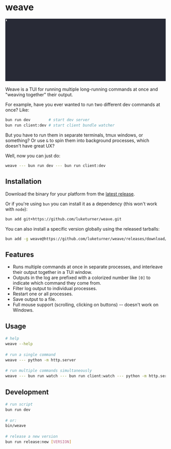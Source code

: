 # weave

![weave demo](./docs/weave.gif)

Weave is a TUI for running multiple long-running commands at once and "weaving together" their output.

For example, have you ever wanted to run two different dev commands at once? Like:

```bash
bun run dev        # start dev server
bun run client:dev # start client bundle watcher
```

But you have to run them in separate terminals, tmux windows, or something? Or use `&` to spin them into background processes, which doesn't have great UX?

Well, now you can just do:

```bash
weave --- bun run dev --- bun run client:dev
```

## Installation

Download the binary for your platform from the [latest release](https://github.com/luketurner/weave/releases/latest).

Or if you're using `bun` you can install it as a dependency (this won't work with `node`):

```bash
bun add git+https://github.com/luketurner/weave.git
```

You can also install a specific version globally using the released tarballs:

```bash
bun add -g weave@https://github.com/luketurner/weave/releases/download/v0.1.3/weave-pkg.tar.gz
```

## Features

- Runs multiple commands at once in separate processes, and interleave their output together in a TUI window.
- Outputs in the log are prefixed with a colorized number like `[0]` to indicate which command they come from.
- Filter log output to individual processes.
- Restart one or all processes.
- Save output to a file.
- Full mouse support (scrolling, clicking on buttons) -- doesn't work on Windows.

## Usage

```bash
# help
weave --help

# run a single command
weave --- python -m http.server

# run multiple commands simultaneously
weave --- bun run watch --- bun run client:watch --- python -m http.server
```

## Development

```bash
# run script
bun run dev

# or:
bin/weave

# release a new version
bun run release:new [VERSION]
```
